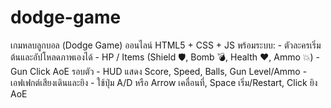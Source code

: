 # dodge-game
เกมหลบลูกบอล (Dodge Game) ออนไลน์ HTML5 + CSS + JS พร้อมระบบ: - ตัวละครเริ่มต้นและอัปโหลดภาพเองได้ - HP / Items (Shield 🛡️, Bomb 💣, Health ❤️, Ammo 💥) - Gun Click AoE รอบตัว - HUD แสดง Score, Speed, Balls, Gun Level/Ammo - เอฟเฟกต์เสียงเดินและยิง - ใช้ปุ่ม A/D หรือ Arrow เคลื่อนที่, Space เริ่ม/Restart, Click ยิง AoE
